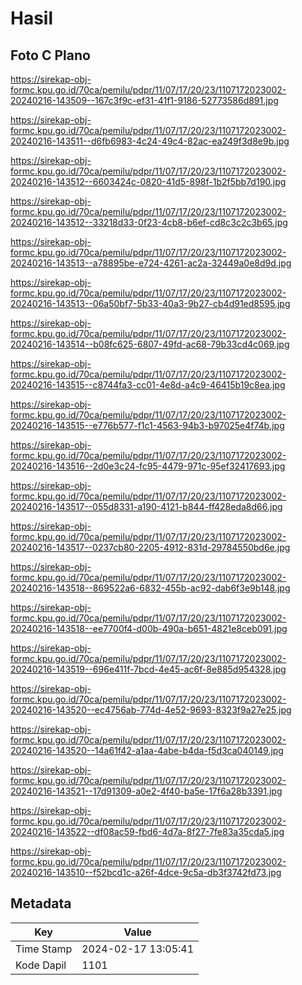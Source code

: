 # Hasil

## Foto C Plano

https://sirekap-obj-formc.kpu.go.id/70ca/pemilu/pdpr/11/07/17/20/23/1107172023002-20240216-143509--167c3f9c-ef31-41f1-9186-52773586d891.jpg

https://sirekap-obj-formc.kpu.go.id/70ca/pemilu/pdpr/11/07/17/20/23/1107172023002-20240216-143511--d6fb6983-4c24-49c4-82ac-ea249f3d8e9b.jpg

https://sirekap-obj-formc.kpu.go.id/70ca/pemilu/pdpr/11/07/17/20/23/1107172023002-20240216-143512--6603424c-0820-41d5-898f-1b2f5bb7d190.jpg

https://sirekap-obj-formc.kpu.go.id/70ca/pemilu/pdpr/11/07/17/20/23/1107172023002-20240216-143512--33218d33-0f23-4cb8-b6ef-cd8c3c2c3b65.jpg

https://sirekap-obj-formc.kpu.go.id/70ca/pemilu/pdpr/11/07/17/20/23/1107172023002-20240216-143513--a78895be-e724-4261-ac2a-32449a0e8d9d.jpg

https://sirekap-obj-formc.kpu.go.id/70ca/pemilu/pdpr/11/07/17/20/23/1107172023002-20240216-143513--06a50bf7-5b33-40a3-9b27-cb4d91ed8595.jpg

https://sirekap-obj-formc.kpu.go.id/70ca/pemilu/pdpr/11/07/17/20/23/1107172023002-20240216-143514--b08fc625-6807-49fd-ac68-79b33cd4c069.jpg

https://sirekap-obj-formc.kpu.go.id/70ca/pemilu/pdpr/11/07/17/20/23/1107172023002-20240216-143515--c8744fa3-cc01-4e8d-a4c9-46415b19c8ea.jpg

https://sirekap-obj-formc.kpu.go.id/70ca/pemilu/pdpr/11/07/17/20/23/1107172023002-20240216-143515--e776b577-f1c1-4563-94b3-b97025e4f74b.jpg

https://sirekap-obj-formc.kpu.go.id/70ca/pemilu/pdpr/11/07/17/20/23/1107172023002-20240216-143516--2d0e3c24-fc95-4479-971c-95ef32417693.jpg

https://sirekap-obj-formc.kpu.go.id/70ca/pemilu/pdpr/11/07/17/20/23/1107172023002-20240216-143517--055d8331-a190-4121-b844-ff428eda8d66.jpg

https://sirekap-obj-formc.kpu.go.id/70ca/pemilu/pdpr/11/07/17/20/23/1107172023002-20240216-143517--0237cb80-2205-4912-831d-29784550bd6e.jpg

https://sirekap-obj-formc.kpu.go.id/70ca/pemilu/pdpr/11/07/17/20/23/1107172023002-20240216-143518--869522a6-6832-455b-ac92-dab6f3e9b148.jpg

https://sirekap-obj-formc.kpu.go.id/70ca/pemilu/pdpr/11/07/17/20/23/1107172023002-20240216-143518--ee7700f4-d00b-490a-b651-4821e8ceb091.jpg

https://sirekap-obj-formc.kpu.go.id/70ca/pemilu/pdpr/11/07/17/20/23/1107172023002-20240216-143519--696e411f-7bcd-4e45-ac6f-8e885d954328.jpg

https://sirekap-obj-formc.kpu.go.id/70ca/pemilu/pdpr/11/07/17/20/23/1107172023002-20240216-143520--ec4756ab-774d-4e52-9693-8323f9a27e25.jpg

https://sirekap-obj-formc.kpu.go.id/70ca/pemilu/pdpr/11/07/17/20/23/1107172023002-20240216-143520--14a61f42-a1aa-4abe-b4da-f5d3ca040149.jpg

https://sirekap-obj-formc.kpu.go.id/70ca/pemilu/pdpr/11/07/17/20/23/1107172023002-20240216-143521--17d91309-a0e2-4f40-ba5e-17f6a28b3391.jpg

https://sirekap-obj-formc.kpu.go.id/70ca/pemilu/pdpr/11/07/17/20/23/1107172023002-20240216-143522--df08ac59-fbd6-4d7a-8f27-7fe83a35cda5.jpg

https://sirekap-obj-formc.kpu.go.id/70ca/pemilu/pdpr/11/07/17/20/23/1107172023002-20240216-143510--f52bcd1c-a26f-4dce-9c5a-db3f3742fd73.jpg


## Metadata

| Key        | Value               |
| ---------- | ------------------- |
| Time Stamp | 2024-02-17 13:05:41 |
| Kode Dapil | 1101                |



